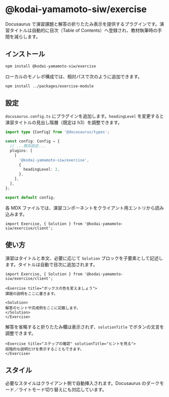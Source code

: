 # @kodai-yamamoto-siw/exercise

Docusaurus で演習課題と解答の折りたたみ表示を提供するプラグインです。演習タイトルは自動的に目次（Table of Contents）へ登録され、教材執筆時の手間を減らします。

## インストール

```bash
npm install @kodai-yamamoto-siw/exercise
```

ローカルのモノレポ構成では、相対パスで次のように追加できます。

```bash
npm install ../packages/exercise-module
```

## 設定

`docusaurus.config.ts` にプラグインを追加します。`headingLevel` を変更すると演習タイトルの見出し階層（既定は h3）を調整できます。

```ts
import type {Config} from '@docusaurus/types';

const config: Config = {
  // ...既存設定...
  plugins: [
    [
      '@kodai-yamamoto-siw/exercise',
      {
        headingLevel: 2,
      },
    ],
  ],
};

export default config;
```

各 MDX ファイルでは、演習コンポーネントをクライアント用エントリから読み込みます。

```mdx
import Exercise, { Solution } from '@kodai-yamamoto-siw/exercise/client';
```

## 使い方

演習はタイトルと本文、必要に応じて `Solution` ブロックを子要素として記述します。タイトルは自動で目次に追加されます。

```mdx
import Exercise, { Solution } from '@kodai-yamamoto-siw/exercise/client';

<Exercise title="ボックスの色を変えましょう">
課題の説明をここに書きます。

<Solution>
解答のヒントや完成例をここに記載します。
</Solution>
</Exercise>
```

解答を省略すると折りたたみ欄は表示されず、`solutionTitle` でボタンの文言を調整できます。

```mdx
<Exercise title="ステップの確認" solutionTitle="ヒントを見る">
段階的な説明だけを表示することもできます。
</Exercise>
```

## スタイル

必要なスタイルはクライアント側で自動挿入されます。Docusaurus のダークモード／ライトモード切り替えにも対応しています。
